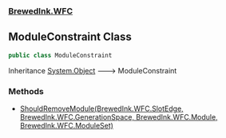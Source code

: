 ### [BrewedInk.WFC](./BrewedInk-WFC.md 'BrewedInk.WFC')
## ModuleConstraint Class
```csharp
public class ModuleConstraint
```
Inheritance [System.Object](https://docs.microsoft.com/en-us/dotnet/api/System.Object 'System.Object') &#129106; ModuleConstraint  
### Methods
- [ShouldRemoveModule(BrewedInk.WFC.SlotEdge, BrewedInk.WFC.GenerationSpace, BrewedInk.WFC.Module, BrewedInk.WFC.ModuleSet)](./BrewedInk-WFC-ModuleConstraint-ShouldRemoveModule(BrewedInk-WFC-SlotEdge_BrewedInk-WFC-GenerationSpace_BrewedInk-WFC-Module_BrewedInk-WFC-ModuleSet).md 'BrewedInk.WFC.ModuleConstraint.ShouldRemoveModule(BrewedInk.WFC.SlotEdge, BrewedInk.WFC.GenerationSpace, BrewedInk.WFC.Module, BrewedInk.WFC.ModuleSet)')
